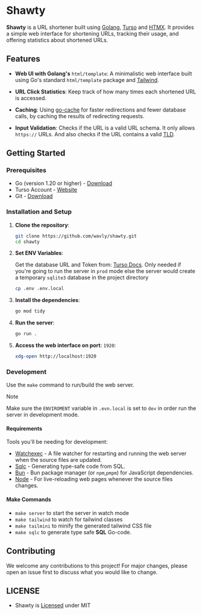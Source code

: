 # Shawty

**Shawty** is a URL shortener built using [Golang](https://go.dev),
[Turso](https://turso.tech) and [HTMX](https://htmx.org). It provides a simple
web interface for shortening URLs, tracking their usage, and offering
statistics about shortened URLs.

## Features
- **Web UI with Golang's** `html/template`:
A minimalistic web interface built using Go's standard `html/template`
package and [Tailwind](https://tailwindcss.com).

- **URL Click Statistics**:
Keep track of how many times each shortened URL is accessed.

- **Caching**: Using [go-cache](https://github.com/patrickmn/go-cache) for
faster redirections and fewer database calls, by caching the results of
redirecting requests.

- **Input Validation**:
Checks if the URL is a valid URL schema. It only allows `https://` URLs. And
also checks if the URL contains a valid
[TLD](https://en.wikipedia.org/wiki/Top-level_domain).

## Getting Started

### Prerequisites

- Go (version 1.20 or higher) - [Download](https://go.dev/doc/install)
- Turso Account - [Website](https://turso.tech)
- Git - [Download](https://git-scm.com/downloads)

### Installation and Setup

1. **Clone the repository**:
   ```bash
   git clone https://github.com/wavly/shawty.git
   cd shawty
   ```
2. **Set ENV Variables**:

   Get the database URL and Token from: [Turso Docs](https://docs.turso.tech/sdk/go/quickstart).
   Only needed if you're going to run the server in `prod` mode else the server
   would create a temporary `sqlite3` database in the project directory
   ```bash
   cp .env .env.local
   ```
3. **Install the dependencies**:
   ```bash
   go mod tidy
   ```
4. **Run the server**:
   ```bash
   go run .
   ```
5. **Access the web interface on port**: `1920`:
   ```bash
   xdg-open http://localhost:1920
   ```

### Development

Use the `make` command to run/build the web server.

> [!NOTE]
> Make sure the `ENVIROMENT` variable in `.evn.local` is set to `dev` in order run the server in development mode.

#### Requirements

Tools you'll be needing for development:

- [Watchexec](https://github.com/watchexec/watchexec) - A file watcher for restarting and running the web server when the source files are updated.
- [Sqlc](https://docs.sqlc.dev/en/latest/overview/install.html) - Generating type-safe code from SQL.
- [Bun](https://bun.sh) - Bun package manager (or `npm`,`pmpm`) for JavaScript dependencies.
- [Node](https://nodejs.org/en) - For live-reloading web pages whenever the source files changes.

#### Make Commands

- `make server` to start the server in watch mode
- `make tailwind` to watch for tailwind classes
- `make tailmini` to minify the generated tailwind CSS file
- `make sqlc` to generate type safe **SQL** Go-code.

## Contributing

We welcome any contributions to this project! For major changes, please open an issue first to discuss what you would like to change.

## LICENSE

- Shawty is [Licensed](LICENSE) under MIT
